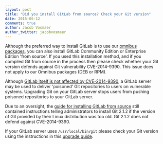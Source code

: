 ```yaml
---
layout: post
title: "Did you install GitLab from source? Check your Git version"
date: 2015-06-12
comments: true
author: Jacob Vosmaer
author_twitter: jacobvosmaer
---
```


Although the preferred way to install GitLab is to use our [omnibus
packages](/downloads), you can also install GitLab Community Edition or
Enterprise Edition 'from source'. If you used this installation method, and if
you compiled Git from source in the process then please check whether your Git
version defends against Git vulnerability CVE-2014-9390. This issue does not
apply to our Omnibus packages (DEB or RPM).

<!-- more -->

Although [GitLab itself is not affected by
CVE-2014-9390](/2014/12/19/gitlab-not-affected-by-CVE-2014-9390-git-vulnerability/),
a GitLab server may be used to deliver 'poisoned' Git repositories to users on
vulnerable systems. Upgrading Git on your GitLab server stops users from
pushing poisoned repositories to your GitLab server.

Due to an oversight, the [guide for installing GitLab from
source](https://gitlab.com/gitlab-org/gitlab-ce/blob/master/doc/install/installation.md)
still contained instructions telling administrators to install Git 2.1.2 if the
version of Git provided by their Linux distribution was too old. Git 2.1.2 does
not defend against CVE-2014-9390.

If your GitLab server uses `/usr/local/bin/git` please check your Git version
using the instructions in this [upgrade
guide](https://gitlab.com/gitlab-org/gitlab-ce/blob/master/doc/update/7.11-to-7.12.md#0-double-check-your-git-version).
